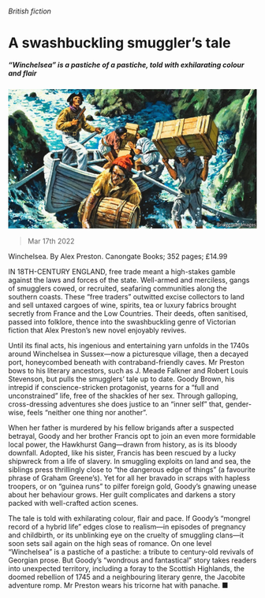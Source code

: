 ###### British fiction

# A swashbuckling smuggler’s tale 

##### “Winchelsea” is a pastiche of a pastiche, told with exhilarating colour and flair 

![image](images/20220319_CUP003_2.jpg) 

> Mar 17th 2022 

Winchelsea. By Alex Preston. Canongate Books; 352 pages; £14.99

IN 18TH-CENTURY ENGLAND, free trade meant a high-stakes gamble against the laws and forces of the state. Well-armed and merciless, gangs of smugglers cowed, or recruited, seafaring communities along the southern coasts. These “free traders” outwitted excise collectors to land and sell untaxed cargoes of wine, spirits, tea or luxury fabrics brought secretly from France and the Low Countries. Their deeds, often sanitised, passed into folklore, thence into the swashbuckling genre of Victorian fiction that Alex Preston’s new novel enjoyably revives.


Until its final acts, his ingenious and entertaining yarn unfolds in the 1740s around Winchelsea in Sussex—now a picturesque village, then a decayed port, honeycombed beneath with contraband-friendly caves. Mr Preston bows to his literary ancestors, such as J. Meade Falkner and Robert Louis Stevenson, but pulls the smugglers’ tale up to date. Goody Brown, his intrepid if conscience-stricken protagonist, yearns for a “full and unconstrained” life, free of the shackles of her sex. Through galloping, cross-dressing adventures she does justice to an “inner self” that, gender-wise, feels “neither one thing nor another”.

When her father is murdered by his fellow brigands after a suspected betrayal, Goody and her brother Francis opt to join an even more formidable local power, the Hawkhurst Gang—drawn from history, as is its bloody downfall. Adopted, like his sister, Francis has been rescued by a lucky shipwreck from a life of slavery. In smuggling exploits on land and sea, the siblings press thrillingly close to “the dangerous edge of things” (a favourite phrase of Graham Greene’s). Yet for all her bravado in scraps with hapless troopers, or on “guinea runs” to pilfer foreign gold, Goody’s gnawing unease about her behaviour grows. Her guilt complicates and darkens a story packed with well-crafted action scenes.

The tale is told with exhilarating colour, flair and pace. If Goody’s “mongrel record of a hybrid life” edges close to realism—in episodes of pregnancy and childbirth, or its unblinking eye on the cruelty of smuggling clans—it soon sets sail again on the high seas of romance. On one level “Winchelsea” is a pastiche of a pastiche: a tribute to century-old revivals of Georgian prose. But Goody’s “wondrous and fantastical” story takes readers into unexpected territory, including a foray to the Scottish Highlands, the doomed rebellion of 1745 and a neighbouring literary genre, the Jacobite adventure romp. Mr Preston wears his tricorne hat with panache. ■

